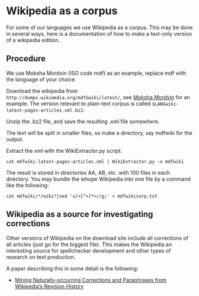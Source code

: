 # Wikipedia as a corpus

For some of our languages we use Wikipedia as a corpus. This may be 
done in several ways, here is a documentation of how to make a 
text-only version of a wikipedia edition. 

## Procedure

We use Moksha Mordvin (ISO code mdf) as an example, replace mdf 
with the language of your choice.

Download the wikipedia from `http://dumps.wikimedia.org/mdfGwiki/latest/`, 
see [Moksha Mordvin](http://dumps.wikimedia.org/mdfwiki/latest/) for
an example. The version relevant to plain-text corpus is called
`$LANGwiki-latest-pages-articles.xml.bz2`. 

Unzip the .bz2 file, and save the resulting .xml file somewhere.

The text will be split in smaller files, so make a directory, say
mdfwiki for the output.

Extract the xml with the WikiExtractor.py script:

```
cat mdfwiki-latest-pages-articles.xml | WikiExtractor.py -o mdfwiki
```

The result is stored in directories AA, AB, etc. with 100 files in
each directory. You may bundle the whope Wikipedia into one file by
a command like the following:

```
cat mdfwiki/*/wiki*|sed 's/<[^>]*>//g;' > mdfwikicorp.txt
```

## Wikipedia as a source for investigating corrections

Other versions of Wikipedia on the download site
include all corrections of all articles (just go for the biggest
file). This makes the Wikipedia an interesting source for spellchecker
development and other types of research on text production.

A paper describing this in some detail is the following:

* [Mining Naturally-occurring Corrections and Paraphrases from Wikipedia’s Revision History](http://www.lrec-conf.org/proceedings/lrec2010/pdf/827_Paper.pdf)
